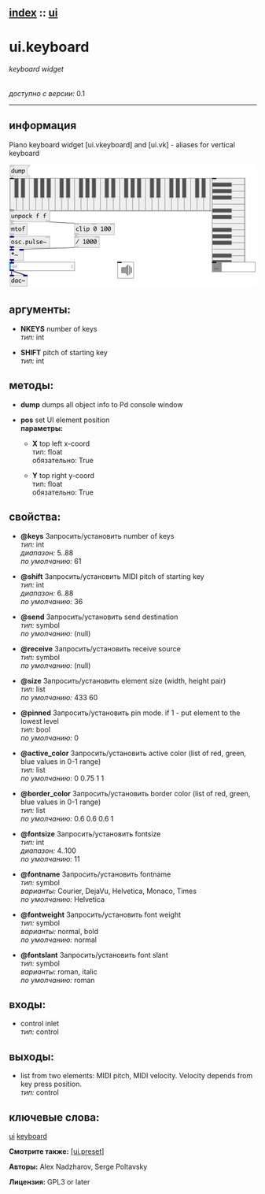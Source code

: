 [index](index.html) :: [ui](category_ui.html)
---

# ui.keyboard

###### keyboard widget

*доступно с версии:* 0.1

---


## информация
Piano keyboard widget [ui.vkeyboard] and [ui.vk] - aliases for vertical keyboard


[![example](../examples/img/ui.keyboard.jpg)](../examples/pd/ui.keyboard.pd)



## аргументы:

* **NKEYS**
number of keys<br>
_тип:_ int<br>

* **SHIFT**
pitch of starting key<br>
_тип:_ int<br>



## методы:

* **dump**
dumps all object info to Pd console window<br>

* **pos**
set UI element position<br>
  __параметры:__
  - **X** top left x-coord<br>
    тип: float <br>
    обязательно: True <br>

  - **Y** top right y-coord<br>
    тип: float <br>
    обязательно: True <br>




## свойства:

* **@keys** 
Запросить/установить number of keys<br>
_тип:_ int<br>
_диапазон:_ 5..88<br>
_по умолчанию:_ 61<br>

* **@shift** 
Запросить/установить MIDI pitch of starting key<br>
_тип:_ int<br>
_диапазон:_ 6..88<br>
_по умолчанию:_ 36<br>

* **@send** 
Запросить/установить send destination<br>
_тип:_ symbol<br>
_по умолчанию:_ (null)<br>

* **@receive** 
Запросить/установить receive source<br>
_тип:_ symbol<br>
_по умолчанию:_ (null)<br>

* **@size** 
Запросить/установить element size (width, height pair)<br>
_тип:_ list<br>
_по умолчанию:_ 433 60<br>

* **@pinned** 
Запросить/установить pin mode. if 1 - put element to the lowest level<br>
_тип:_ bool<br>
_по умолчанию:_ 0<br>

* **@active_color** 
Запросить/установить active color (list of red, green, blue values in 0-1 range)<br>
_тип:_ list<br>
_по умолчанию:_ 0 0.75 1 1<br>

* **@border_color** 
Запросить/установить border color (list of red, green, blue values in 0-1 range)<br>
_тип:_ list<br>
_по умолчанию:_ 0.6 0.6 0.6 1<br>

* **@fontsize** 
Запросить/установить fontsize<br>
_тип:_ int<br>
_диапазон:_ 4..100<br>
_по умолчанию:_ 11<br>

* **@fontname** 
Запросить/установить fontname<br>
_тип:_ symbol<br>
_варианты:_ Courier, DejaVu, Helvetica, Monaco, Times<br>
_по умолчанию:_ Helvetica<br>

* **@fontweight** 
Запросить/установить font weight<br>
_тип:_ symbol<br>
_варианты:_ normal, bold<br>
_по умолчанию:_ normal<br>

* **@fontslant** 
Запросить/установить font slant<br>
_тип:_ symbol<br>
_варианты:_ roman, italic<br>
_по умолчанию:_ roman<br>



## входы:

* control inlet<br>
_тип:_ control



## выходы:

* list from two elements: MIDI pitch, MIDI velocity. Velocity depends from key press position.<br>
_тип:_ control



## ключевые слова:

[ui](keywords/ui.html)
[keyboard](keywords/keyboard.html)



**Смотрите также:**
[\[ui.preset\]](ui.preset.html)




**Авторы:** Alex Nadzharov, Serge Poltavsky




**Лицензия:** GPL3 or later





